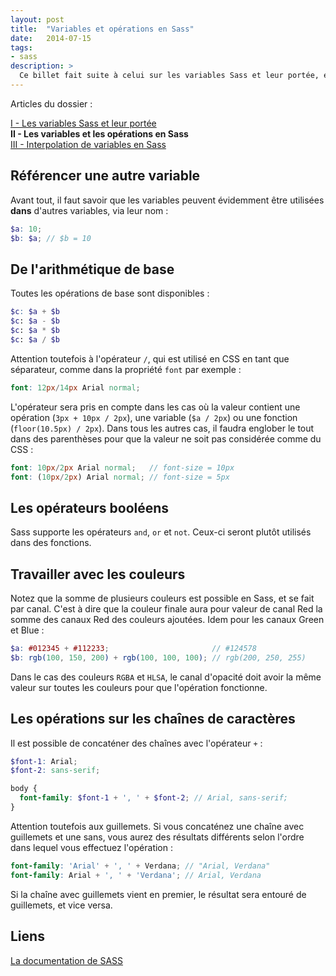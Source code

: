 ```yaml
---
layout: post
title:  "Variables et opérations en Sass"
date:   2014-07-15
tags:
- sass
description: >
  Ce billet fait suite à celui sur les variables Sass et leur portée, et présente cette fois-ci l'interpolation de variable.
---
```


<aside><p>Articles du dossier :</p>
<p>
<a href="https://blog.smarchal.com/les-variables-sass">I - Les variables Sass et leur portée</a><br>
<strong>II - Les variables et les opérations en Sass</strong><br>
<a href="https://blog.smarchal.com/interpolation-de-variable-sass">III - Interpolation de variables en Sass</a>
</p></aside>

## Référencer une autre variable

Avant tout, il faut savoir que les variables peuvent évidemment être utilisées **dans** d'autres variables, via leur nom :

```scss
$a: 10;
$b: $a; // $b = 10
```

## De l'arithmétique de base

Toutes les opérations de base sont disponibles :

```scss
$c: $a + $b
$c: $a - $b
$c: $a * $b
$c: $a / $b
```

Attention toutefois à l'opérateur `/`, qui est utilisé en CSS en tant que séparateur, comme dans la propriété `font` par exemple :

```scss
font: 12px/14px Arial normal;
```

L'opérateur sera pris en compte dans les cas où la valeur contient une opération (`3px + 10px / 2px`), une variable (`$a / 2px`) ou une fonction (`floor(10.5px) / 2px`).
Dans tous les autres cas, il faudra englober le tout dans des parenthèses pour que la valeur ne soit pas considérée comme du CSS :

```scss
font: 10px/2px Arial normal;   // font-size = 10px
font: (10px/2px) Arial normal; // font-size = 5px
```

## Les opérateurs booléens

Sass supporte les opérateurs `and`, `or` et `not`. Ceux-ci seront plutôt utilisés dans des fonctions.

## Travailler avec les couleurs

Notez que la somme de plusieurs couleurs est possible en Sass, et se fait par canal. C'est à dire que la couleur finale aura pour valeur de canal Red la somme des canaux Red des couleurs ajoutées.
Idem pour les canaux Green et Blue :

```scss
$a: #012345 + #112233;                       // #124578
$b: rgb(100, 150, 200) + rgb(100, 100, 100); // rgb(200, 250, 255)
```

Dans le cas des couleurs `RGBA` et `HLSA`, le canal d'opacité doit avoir la même valeur sur toutes les couleurs pour que l'opération fonctionne.

## Les opérations sur les chaînes de caractères

Il est possible de concaténer des chaînes avec l'opérateur `+` :

```scss
$font-1: Arial;
$font-2: sans-serif;

body {
  font-family: $font-1 + ', ' + $font-2; // Arial, sans-serif;
}
```

Attention toutefois aux guillemets. Si vous concaténez une chaîne avec guillemets et une sans, vous aurez des résultats différents selon l'ordre dans lequel vous effectuez l'opération :

```scss
font-family: 'Arial' + ', ' + Verdana; // "Arial, Verdana"
font-family: Arial + ', ' + 'Verdana'; // Arial, Verdana
```

Si la chaîne avec guillemets vient en premier, le résultat sera entouré de guillemets, et vice versa.

## Liens
[La documentation de SASS](https://sass-lang.com/documentation/file.SASS_REFERENCE.html)
